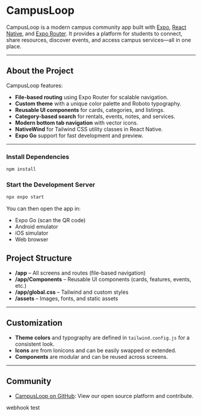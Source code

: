 # CampusLoop

CampusLoop is a modern campus community app built with [Expo](https://expo.dev), [React Native](https://reactnative.dev/), and [Expo Router](https://expo.github.io/router/docs/). It provides a platform for students to connect, share resources, discover events, and access campus services—all in one place.

---

## About the Project

CampusLoop features:

- **File-based routing** using Expo Router for scalable navigation.
- **Custom theme** with a unique color palette and Roboto typography.
- **Reusable UI components** for cards, categories, and listings.
- **Category-based search** for rentals, events, notes, and services.
- **Modern bottom tab navigation** with vector icons.
- **NativeWind** for Tailwind CSS utility classes in React Native.
- **Expo Go** support for fast development and preview.

---
### Install Dependencies

```bash
npm install
```

### Start the Development Server

```bash
npx expo start
```

You can then open the app in:

- Expo Go (scan the QR code)
- Android emulator
- iOS simulator
- Web browser




## Project Structure

- **/app** – All screens and routes (file-based navigation)
- **/app/Components** – Reusable UI components (cards, features, events, etc.)
- **/app/global.css** – Tailwind and custom styles
- **/assets** – Images, fonts, and static assets

---

## Customization

- **Theme colors** and typography are defined in `tailwind.config.js` for a consistent look.
- **Icons** are from Ionicons and can be easily swapped or extended.
- **Components** are modular and can be reused across screens.

---

## Community

- [CampusLoop on GitHub](https://github.com/The-Billion-Dollar-Company/Campusloop.git): View our open source platform and contribute.



webhook test
